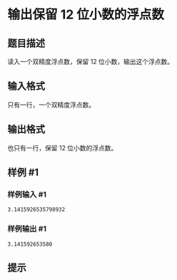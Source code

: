 # 输出保留 12 位小数的浮点数

## 题目描述

读入一个双精度浮点数，保留 $12$ 位小数，输出这个浮点数。

## 输入格式

只有一行，一个双精度浮点数。

## 输出格式

也只有一行，保留 $12$ 位小数的浮点数。

## 样例 #1

### 样例输入 #1
```
3.1415926535798932
```

### 样例输出 #1

```
3.141592653580
```

## 提示


